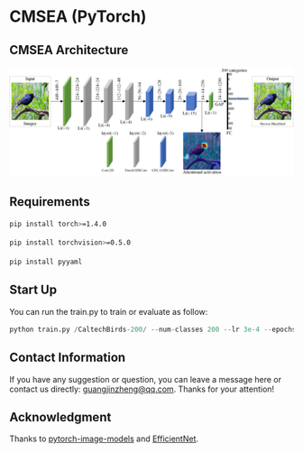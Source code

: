 # CMSEA (PyTorch)

## CMSEA Architecture
![Poster](results/cmsea.png)


## Requirements

```bash
pip install torch>=1.4.0

pip install torchvision>=0.5.0

pip install pyyaml
```
## Start Up
You can run the train.py to train or evaluate as follow:
``` python
python train.py /CaltechBirds-200/ --num-classes 200 --lr 3e-4 --epochs 200 --model tf_efficientnetv2_s
```

## Contact Information
If you have any suggestion or question, you can leave a message here or contact us directly: guangjinzheng@qq.com. Thanks for your attention!

## Acknowledgment
Thanks to [pytorch-image-models](https://github.com/rwightman/pytorch-image-models) and [EfficientNet](https://github.com/google/automl/tree/master/efficientnetv2).
